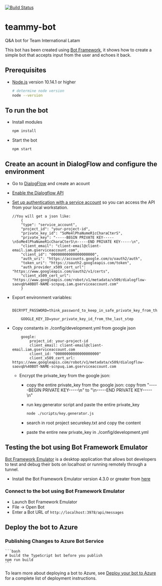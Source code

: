 [![Build Status](https://travis-ci.org/team-machine-learning/teammy-bot.svg?branch=master)](https://travis-ci.org/team-machine-learning/teammy-bot)

# teammy-bot

Q&amp;A bot for Team International Latam

This bot has been created using [Bot Framework](https://dev.botframework.com), it shows how to create a simple bot that accepts input from the user and echoes it back.

## Prerequisites

- [Node.js](https://nodejs.org) version 10.14.1 or higher

    ```bash
    # determine node version
    node --version
    ```

## To run the bot

- Install modules

    ```bash
    npm install
    ```
- Start the bot

    ```bash
    npm start
    ```

## Create an acount in DialogFlow and configure the environment

- Go to [DialogFlow](https://dialogflow.com/) and create an acount
- [Enable the Dialogflow API](https://console.cloud.google.com/flows/enableapi?apiid=dialogflow.googleapis.com)
- [Set up authentication with a service account](https://cloud.google.com/docs/authentication/getting-started) so you can access the API from your local workstation.

    ```javscript
    //You will get a json like:
        {
        "type": "service_account",
        "project_id": "your-project-id",
        "private_key_id": "5oMe4lPhaNumeR1cCharaCterS",
        "private_key": "-----BEGIN PRIVATE KEY-----\n5oMe4lPhaNumeR1cCharaCterS\n-----END PRIVATE KEY-----\n",
        "client_email": "client-email@client-email.iam.gserviceaccount.com",
        "client_id": "00000000000000000000",
        "auth_uri": "https://accounts.google.com/o/oauth2/auth",
        "token_uri": "https://oauth2.googleapis.com/token",
        "auth_provider_x509_cert_url": "https://www.googleapis.com/oauth2/v1/certs",
        "client_x509_cert_url": "https://www.googleapis.com/robot/v1/metadata/x509/dialogflow-saovqb%40BOT-NAME-scnpuq.iam.gserviceaccount.com"
        }
    ```
- Export environment variables:

    ```
        DECRYPT_PASSWORD=think_password_to_keep_in_safe_private_key_from_the_last_step

        GOOGLE_KEY_ID=your_private_key_id_from_the_last_step
    ```

- Copy constants in ./config/development.yml from google json

    ```
        google: 
            project_id: your-project-id
            client_email: client-email@client-email.iam.gserviceaccount.com
            client_id: "00000000000000000000"
            client_x509_cert_url: https://www.googleapis.com/robot/v1/metadata/x509/dialogflow-saovqb%40BOT-NAME-scnpuq.iam.gserviceaccount.com

    ```


    - Encrypt the private_key from the google json:

        - copy the entire private_key from the google json: copy from "-----BEGIN PRIVATE KEY-----\n" to "\n-----END PRIVATE KEY-----\n"

        - run key.generator script and paste the entire private_key 

            ```bash
            node ./scripts/key.generator.js
            ```
        - search in root project securekey.txt and copy the content
        - paste the entire new private_key in ./config/development.yml 
    

## Testing the bot using Bot Framework Emulator

[Bot Framework Emulator](https://github.com/microsoft/botframework-emulator) is a desktop application that allows bot developers to test and debug their bots on localhost or running remotely through a tunnel.

- Install the Bot Framework Emulator version 4.3.0 or greater from [here](https://github.com/Microsoft/BotFramework-Emulator/releases)

### Connect to the bot using Bot Framework Emulator

- Launch Bot Framework Emulator
- File -> Open Bot
- Enter a Bot URL of `http://localhost:3978/api/messages`

## Deploy the bot to Azure

### Publishing Changes to Azure Bot Service

    ```bash
    # build the TypeScript bot before you publish
    npm run build
    ```

To learn more about deploying a bot to Azure, see [Deploy your bot to Azure](https://aka.ms/azuredeployment) for a complete list of deployment instructions.
